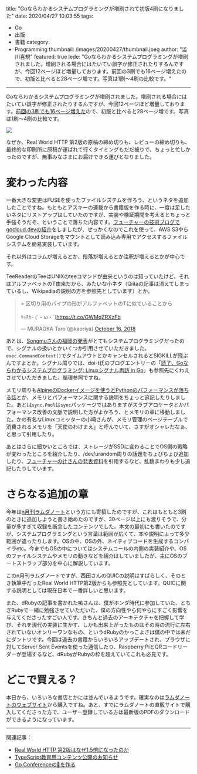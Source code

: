 title: "Goならわかるシステムプログラミングが増刷されて初版4刷になりました"
date: 2020/04/27 10:03:55
tags:
  - Go
  - 出版
  - 書籍
category:
  - Programming
thumbnail: /images/20200427/thumbnail.jpeg
author: "澁川喜規"
featured: true
lede: "Goならわかるシステムプログラミングが増刷されました。増刷される場合にはたいてい誤字が修正されたりするんですが、今回12ページほど増量しております。前回の3刷でも16ページ増えたので、初版と比べると28ページ増です。写真は1刷〜4刷の比較です。"
---

Goならわかるシステムプログラミングが増刷されました。増刷される場合にはたいてい誤字が修正されたりするんですが、今回12ページほど増量しております。[前回の3刷でも16ページ増えた](http://blog.shibu.jp/article/185504106.html)ので、初版と比べると28ページ増です。写真は1刷〜4刷の比較です。

<img src="/images/20200427/photo_20200427_01.jpeg" class="img-middle-size">

なぜか、Real World HTTP 第2版の原稿の締め切りも、レビューの締め切りも、最終的な印刷所に原稿が運ばれて行くタイミングもだだ被りで、ちょっと忙しかったのですが、無事みなさまにお届けできる運びとなりました。

# 変わった内容

一番大きな変更はFUSEを使ったファイルシステムを作ろう、というネタを追加したことですね。もともとアスキーの連載から書籍版を作る時に、一度は足したいネタにリストアップはしていたのですが、実装や検証期間を考えるとちょっと手強そうだぞ、ということで落ちた内容です。[フューチャーの技術ブログでgocloud.devの紹介](https://future-architect.github.io/articles/20191111/)をしましたが、せっかくなのでこれを使って、AWS S3やらGoogle Cloud Storageをマウントとして読み込み専用でアクセスするファイルシステムを簡易実装しています。

それ以外はコラムが増えるとか、段落が増えるとか注釈が増えるとかが中心です。

TeeReaderのTeeはUNIXのteeコマンドが由来というのは知っていたけど、それはアルファベットのT由来だから、みたいな小ネタ（Qiitaの記事は消えてしまっているし、Wikipediaの説明の方を参照先としています）とか。

<blockquote class="twitter-tweet"><p lang="ja" dir="ltr">&gt; 区切り用のパイプの形がアルファベットのTに似ていることから<br><br>ｿｯﾁｶｰ (´・ω・`)<a href="https://t.co/GWMqZRXzFb">https://t.co/GWMqZRXzFb</a></p>&mdash; MURAOKA Taro (@kaoriya) <a href="https://twitter.com/kaoriya/status/1052060869780156416?ref_src=twsrc%5Etfw">October 16, 2018</a></blockquote> <script async src="https://platform.twitter.com/widgets.js" charset="utf-8"></script>

あとは、[Songmuさんの福岡の発表](https://songmu.jp/riji/entry/2019-07-16-gocon-fukuoka.html)がとてもシステムプログラミングだったので、シグナルの扱いとかいくつか引用させていただきました。``exec.CommandContext()``でタイムアウトとかキャンセルされるとSIGKILLが飛ぶんですよとか。シグナル周りでは、doi-t氏のブログエントリーの「[読了、Goならわかるシステムプログラミング: Linuxシグナル再訪 in Go](http://doi-t.hatenablog.com/entry/revisit-linux-signals-in-go)」も参照先にくわえさせていただきました。循環参照ですね。 

メモリ周りも[AlpineのDockerイメージを使うとPythonのパフォーマンスが落ちる話](https://superuser.com/questions/1219609/why-is-the-alpine-docker-image-over-50-slower-than-the-ubuntu-image)とか、メモリとパフォーマンスに関する説明をちょっと追記したりしました。あとは``sync.Pool``は``sync``パッケージではありますがスラブアロケータとかパフォーマンス改善の文脈で説明した方がよかろう、とメモリの章に移動しました。かの有名なLinuxコミッターの小崎さんが、メモリ管理のページテーブルで消費されるメモリを「天使のわけまえ」と呼んでいて、さすがオシャレだなぁ、と思って引用したり。

あとはさらに細かいところでは、ストレージがSSDに変わることでOS側の戦略が変わったところを紹介したり、/dev/urandom周りの話題をちょびちょび追加したり、[フューチャーの辻さんの発表資料](https://future-architect.github.io/articles/20191120/)を引用するなど、乱数まわりも少し追記したりしています。

# さらなる追加の章

今年は[n月刊ラムダノート](https://www.lambdanote.com/collections/frontpage/products/nmonthly-vol-2-no-1-2020)という方にも寄稿したのですが、これはもともと3刷のときに追加しようと書き始めたのですが、30ページ以上にも渡りそうで、分量が多すぎて収録を断念したコンテンツでした。本文の最初にも書いたのですが、システムプログラミングという言葉は範囲が広くて、本や説明によって多少範囲が違ったりします。OSの中、OSの外、ネイティブコードを生成するコンパイラetc。今までもOSの中についてはシステムコールの内側の実装紹介や、OSのファイルシステムやメモリの動きなどを紹介はしていましたが、主にOSのブートストラップ部分を中心に解説しています。

このn月刊ラムダノートですが、西田さんのQUICの説明はすばらしく、そのとき執筆中だったReal World HTTP第2版からも参照先としています。QUICに関する説明としては現在日本で一番詳しいと思います。

また、dRubyの記事を書かれた咳さんは、僕がホンダ時代に参加していた、とちぎRubyで一緒に勉強させていただいた、僕の方向性やら何やらにすごく影響を与えてくださったすごい人です。きちんと過去のアーキテクチャを把握して学び、それを現代の実装に生かす、しかも出来上がったものはその時の流行に左右されていないオンリーワンなもの、というdRubyのかっこよさは僕の中では未だにダントツです。今回は過去の書籍からいろいろアップデートされ、ブラウザに対してServer Sent Eventsを使った通信したり、Raspberry PiとQRコードリーダーが登場するなど、dRubyがRubyの枠を超えていてこれも必見です。

# どこで買える？

本日から、いろいろな書店とかには並んでいるようです。確実なのは[ラムダノートのウェブサイト](https://www.lambdanote.com/products/go)から購入ですね。あと、すでにラムダノートの直販サイトで購入してくださった方で、ユーザー登録している方は最新版のPDFのダウンロードができるようになっています。


----

関連記事：

* [Real World HTTP 第2版はなぜ1.5倍になったのか](https://future-architect.github.io/articles/20200421/)
* [TypeScript教育用コンテンツ公開のお知らせ](https://future-architect.github.io/articles/20190612/)
* [Go Conferenceの📛を作る](https://future-architect.github.io/articles/20191203/)
